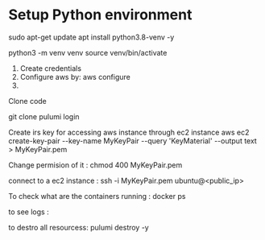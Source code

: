 # Setup Python environment

sudo apt-get update
apt install python3.8-venv -y

python3 -m venv venv
source venv/bin/activate

1. Create credentials
2. Configure aws by: aws configure
3. 

Clone code

git clone
pulumi login

Create irs key for accessing aws instance through ec2 instance
aws ec2 create-key-pair --key-name MyKeyPair --query 'KeyMaterial' --output text > MyKeyPair.pem

Change permision of it : chmod 400 MyKeyPair.pem

connect to a ec2 instance : ssh -i MyKeyPair.pem ubuntu@<public_ip>

To check what are the containers running : docker ps

to see logs :




to destro all resourcess: pulumi destroy -y
